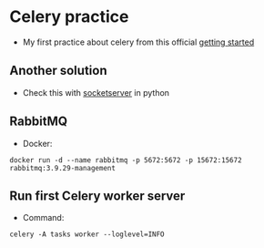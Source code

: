 # Celery practice

- My first practice about celery from this official [getting started](https://docs.celeryq.dev/en/stable/getting-started/first-steps-with-celery.html)

## Another solution

- Check this with [socketserver](https://stackoverflow.com/questions/35341959/best-practice-for-communication-between-server-and-background-processes) in python

## RabbitMQ

- Docker:
```
docker run -d --name rabbitmq -p 5672:5672 -p 15672:15672 rabbitmq:3.9.29-management
```

## Run first Celery worker server

- Command:
```
celery -A tasks worker --loglevel=INFO
```